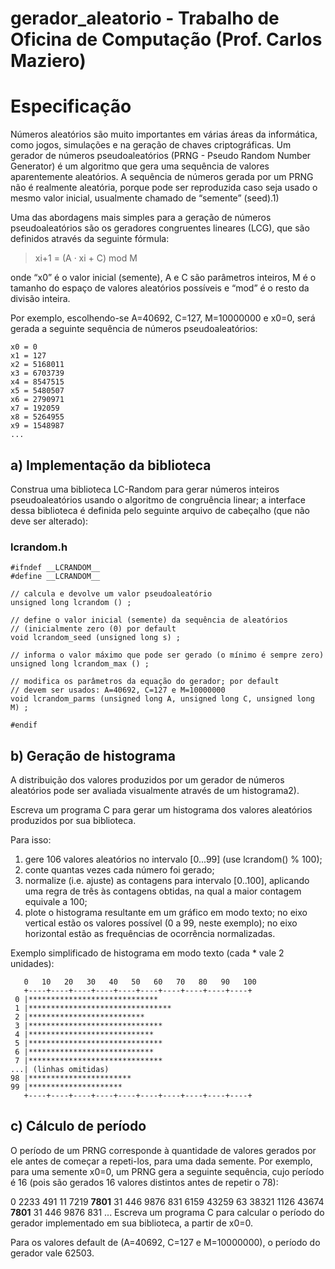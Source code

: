 # gerador_aleatorio - Trabalho de Oficina de Computação (Prof. Carlos Maziero)
# Especificação

Números aleatórios são muito importantes em várias áreas da informática, como jogos, simulações e na geração de chaves criptográficas. Um gerador de números pseudoaleatórios (PRNG - Pseudo Random Number Generator) é um algoritmo que gera uma sequência de valores aparentemente aleatórios. A sequência de números gerada por um PRNG não é realmente aleatória, porque pode ser reproduzida caso seja usado o mesmo valor inicial, usualmente chamado de “semente” (seed).1)

Uma das abordagens mais simples para a geração de números pseudoaleatórios são os geradores congruentes lineares (LCG), que são definidos através da seguinte fórmula:
> xi+1 = (A · xi + C) mod M

onde “x0” é o valor inicial (semente), A e C são parâmetros inteiros, M é o tamanho do espaço de valores aleatórios possíveis e “mod” é o resto da divisão inteira.


Por exemplo, escolhendo-se A=40692, C=127, M=10000000 e x0=0, será gerada a seguinte sequência de números pseudoaleatórios:

```
x0 = 0
x1 = 127
x2 = 5168011
x3 = 6703739
x4 = 8547515
x5 = 5480507
x6 = 2790971
x7 = 192059
x8 = 5264955
x9 = 1548987
...
```

## a) Implementação da biblioteca
Construa uma biblioteca LC-Random para gerar números inteiros pseudoaleatórios usando o algoritmo de congruência linear; a interface dessa biblioteca é definida pelo seguinte arquivo de cabeçalho (que não deve ser alterado):

### lcrandom.h 
```
#ifndef __LCRANDOM__
#define __LCRANDOM__
 
// calcula e devolve um valor pseudoaleatório
unsigned long lcrandom () ;
 
// define o valor inicial (semente) da sequência de aleatórios
// (inicialmente zero (0) por default
void lcrandom_seed (unsigned long s) ;
 
// informa o valor máximo que pode ser gerado (o mínimo é sempre zero)
unsigned long lcrandom_max () ;
 
// modifica os parâmetros da equação do gerador; por default
// devem ser usados: A=40692, C=127 e M=10000000
void lcrandom_parms (unsigned long A, unsigned long C, unsigned long M) ;
 
#endif
```

## b) Geração de histograma
A distribuição dos valores produzidos por um gerador de números aleatórios pode ser avaliada visualmente através de um histograma2).

Escreva um programa C para gerar um histograma dos valores aleatórios produzidos por sua biblioteca.

Para isso:

1. gere 106 valores aleatórios no intervalo [0...99] (use lcrandom() % 100);
2. conte quantas vezes cada número foi gerado;
3. normalize (i.e. ajuste) as contagens para intervalo [0..100], aplicando uma regra de três às contagens obtidas, na qual a maior contagem equivale a 100;
4. plote o histograma resultante em um gráfico em modo texto; no eixo vertical estão os valores possível (0 a 99, neste exemplo); no eixo horizontal estão as frequências de ocorrência normalizadas.


Exemplo simplificado de histograma em modo texto (cada * vale 2 unidades):
```
   0   10   20   30   40   50   60   70   80   90   100
   +----+----+----+----+----+----+----+----+----+----+
 0 |*****************************
 1 |********************************
 2 |**************************
 3 |******************************
 4 |****************************
 5 |******************************
 6 |****************************
 7 |******************************
...| (linhas omitidas)
98 |***********************
99 |*********************
   +----+----+----+----+----+----+----+----+----+----+
```

## c) Cálculo de período
O período de um PRNG corresponde à quantidade de valores gerados por ele antes de começar a repeti-los, para uma dada semente. Por exemplo, para uma semente x0=0, um PRNG gera a seguinte sequência, cujo período é 16 (pois são gerados 16 valores distintos antes de repetir o 78):

0 2233 491 11 7219 **7801** 31 446 9876 831 6159 43259 63 38321 1126 43674 **7801** 31 446 9876 831 ...
Escreva um programa C para calcular o período do gerador implementado em sua biblioteca, a partir de x0=0.

Para os valores default de (A=40692, C=127 e M=10000000), o período do gerador vale 62503.
